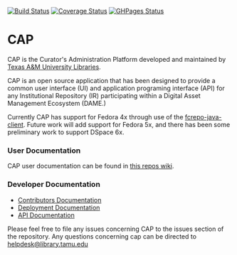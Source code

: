 [![Build Status](https://github.com/TAMULib/CAP/workflows/Build/badge.svg)](https://github.com/TAMULib/CAP/actions?query=workflow%3ABuild)
[![Coverage Status](https://coveralls.io/repos/github/TAMULib/CAP/badge.svg)](https://coveralls.io/github/TAMULib/CAP)
[![GHPages Status](https://github.com/TAMULib/CAP/workflows/GHPages/badge.svg)](https://github.com/TAMULib/CAP/actions?query=workflow%3AGHPages)

# CAP

CAP is the Curator's Administration Platform developed and maintained by [Texas A&M University Libraries](http://library.tamu.edu).

CAP is an open source application that has been designed to provide a common user interface (UI) and application programing interface (API) for any Institutional Repository (IR) participating within a Digital Asset Management Ecosystem (DAME.)

Currently CAP has support for Fedora 4x through use of the [fcrepo-java-client](https://github.com/fcrepo4-exts/fcrepo-java-client). Future work will add support for Fedora 5x, and there has been some preliminary work to support DSpace 6x.

### User Documentation

CAP user documentation can be found in [this repos wiki](https://github.com/TAMULib/CAP/wiki/User-Documentation).

### Developer Documentation

- [Contributors Documentation](https://github.com/TAMULib/Cap/blob/master/CONTRIBUTING.md)
- [Deployment Documentation](https://github.com/TAMULib/Cap/blob/master/DEPLOYING.md)
- [API Documentation](https://tamulib.github.io/CAP)

Please feel free to file any issues concerning CAP to the issues section of the repository. Any questions concerning cap can be directed to [helpdesk@library.tamu.edu]()

